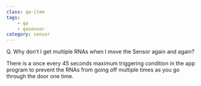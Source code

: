 ```yaml
---
class: qa-item
tags: 
    - qa
    - qasensor
category: sensor
---
```


Q. Why don’t I get multiple RNAs when I move the Sensor again and again?  

There is a once every 45 seconds maximum triggering condition in the app program to prevent the RNAs from going off multiple times as you go through the door one time.